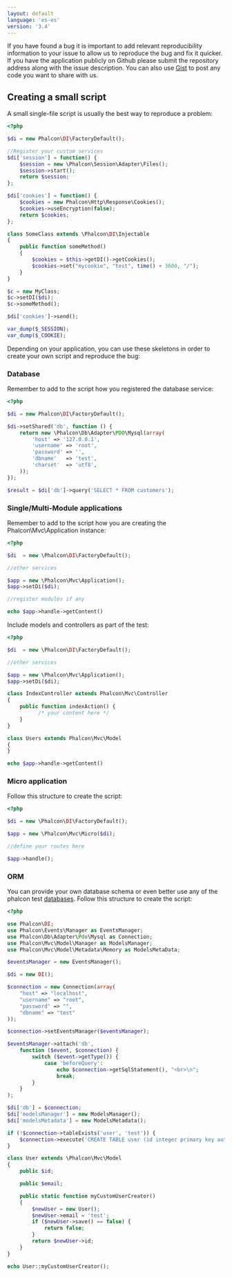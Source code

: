 ```yaml
---
layout: default
language: 'es-es'
version: '3.4'
---
```

If you have found a bug it is important to add relevant reproducibility information to your issue to allow us to reproduce the bug and fix it quicker. If you have the application publicly on Github please submit the repository address along with the issue description. You can also use [Gist](https://gist.github.com/) to post any code you want to share with us.

<a name="overview"></a>
## Creating a small script
A small single-file script is usually the best way to reproduce a problem:

```php
<?php

$di = new Phalcon\DI\FactoryDefault();

//Register your custom services
$di['session'] = function() {
    $session = new \Phalcon\Session\Adapter\Files();
    $session->start();
    return $session;
};

$di['cookies'] = function() {
    $cookies = new Phalcon\Http\Response\Cookies();
    $cookies->useEncryption(false);
    return $cookies;
};

class SomeClass extends \Phalcon\DI\Injectable
{
    public function someMethod()
    {
        $cookies = $this->getDI()->getCookies();
        $cookies->set("mycookie", "test", time() + 3600, "/");
    }
}

$c = new MyClass;
$c->setDI($di);
$c->someMethod();

$di['cookies']->send();

var_dump($_SESSION);
var_dump($_COOKIE);
```

Depending on your application, you can use these skeletons in order to create your own script and reproduce the bug:

<a name="database"></a>
### Database
Remember to add to the script how you registered the database service:

```php
<?php

$di = new Phalcon\DI\FactoryDefault();

$di->setShared('db', function () {
    return new \Phalcon\Db\Adapter\PDO\Mysql(array(
        'host' => '127.0.0.1',
        'username' => 'root',
        'password' => '',
        'dbname'   => 'test',
        'charset'  => 'utf8',
    ));
});

$result = $di['db']->query('SELECT * FROM customers');

```

<a name="single-multi"></a>
### Single/Multi-Module applications
Remember to add to the script how you are creating the Phalcon\Mvc\Application instance:

```php
<?php

$di  = new \Phalcon\DI\FactoryDefault();

//other services

$app = new \Phalcon\Mvc\Application();
$app->setDi($di);

//register modules if any

echo $app->handle->getContent()

```

Include models and controllers as part of the test:

```php
<?php

$di  = new \Phalcon\DI\FactoryDefault();

//other services

$app = new \Phalcon\Mvc\Application();
$app->setDi($di);

class IndexController extends Phalcon\Mvc\Controller
{
    public function indexAction() { 
          /* your content here */
    }
}

class Users extends Phalcon\Mvc\Model
{
}

echo $app->handle->getContent()

```

<a name="micro"></a>
### Micro application
Follow this structure to create the script:

```php
<?php

$di = new \Phalcon\DI\FactoryDefault();

$app = new \Phalcon\Mvc\Micro($di);

//define your routes here

$app->handle();
```

<a name="orm"></a>
### ORM
You can provide your own database schema or even better use any of the phalcon test [databases](https://github.com/phalcon/cphalcon/tree/master/unit-tests/schemas). Follow this structure to create the script:

```php
<?php

use Phalcon\DI;
use Phalcon\Events\Manager as EventsManager;
use Phalcon\Db\Adapter\Pdo\Mysql as Connection;
use Phalcon\Mvc\Model\Manager as ModelsManager;
use Phalcon\Mvc\Model\Metadata\Memory as ModelsMetaData;

$eventsManager = new EventsManager();

$di = new DI();

$connection = new Connection(array(
    "host" => "localhost",
    "username" => "root",
    "password" => "",
    "dbname" => "test"
));

$connection->setEventsManager($eventsManager);

$eventsManager->attach('db',
    function ($event, $connection) {
        switch ($event->getType()) {
            case 'beforeQuery':
                echo $connection->getSqlStatement(), "<br>\n";
                break;
        }
    }
);

$di['db'] = $connection;
$di['modelsManager'] = new ModelsManager();
$di['modelsMetadata'] = new ModelsMetadata();

if (!$connection->tableExists('user', 'test')) {
    $connection->execute('CREATE TABLE user (id integer primary key auto_increment, email varchar(120) not null)');
}

class User extends \Phalcon\Mvc\Model
{
    public $id;

    public $email;

    public static function myCustomUserCreator()
    {
        $newUser = new User();
        $newUser->email = 'test';
        if ($newUser->save() == false) {
            return false;
        }
        return $newUser->id;        
    }
}

echo User::myCustomUserCreator();
```


